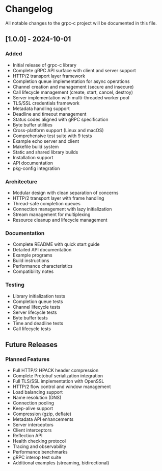 # Changelog

All notable changes to the grpc-c project will be documented in this file.

## [1.0.0] - 2024-10-01

### Added
- Initial release of grpc-c library
- Complete gRPC API surface with client and server support
- HTTP/2 transport layer framework
- Completion queue implementation for async operations
- Channel creation and management (secure and insecure)
- Call lifecycle management (create, start, cancel, destroy)
- Server implementation with multi-threaded worker pool
- TLS/SSL credentials framework
- Metadata handling support
- Deadline and timeout management
- Status codes aligned with gRPC specification
- Byte buffer utilities
- Cross-platform support (Linux and macOS)
- Comprehensive test suite with 9 tests
- Example echo server and client
- Makefile build system
- Static and shared library builds
- Installation support
- API documentation
- pkg-config integration

### Architecture
- Modular design with clean separation of concerns
- HTTP/2 transport layer with frame handling
- Thread-safe completion queues
- Connection management with lazy initialization
- Stream management for multiplexing
- Resource cleanup and lifecycle management

### Documentation
- Complete README with quick start guide
- Detailed API documentation
- Example programs
- Build instructions
- Performance characteristics
- Compatibility notes

### Testing
- Library initialization tests
- Completion queue tests
- Channel lifecycle tests
- Server lifecycle tests
- Byte buffer tests
- Time and deadline tests
- Call lifecycle tests

## Future Releases

### Planned Features
- Full HTTP/2 HPACK header compression
- Complete Protobuf serialization integration
- Full TLS/SSL implementation with OpenSSL
- HTTP/2 flow control and window management
- Load balancing support
- Name resolution (DNS)
- Connection pooling
- Keep-alive support
- Compression (gzip, deflate)
- Metadata API enhancements
- Server interceptors
- Client interceptors
- Reflection API
- Health checking protocol
- Tracing and observability
- Performance benchmarks
- gRPC interop test suite
- Additional examples (streaming, bidirectional)
